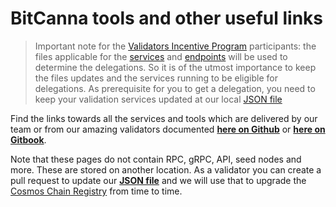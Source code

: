 # BitCanna tools and other useful links
> Important note for the [Validators Incentive Program](https://docs.bitcanna.io/token-chain-parameters/validator-incentive-program) participants: the files applicable for the [services](https://github.com/BitCannaGlobal/docs/blob/main/tools/available-tools.md) and [endpoints](https://github.com/BitCannaGlobal/bcna/blob/main/chain-registry.json) will be used to determine the delegations. So it is of the utmost importance to keep the files updates and the services running to be eligible for delegations.
> As prerequisite for you to get a delegation, you need to keep your validation services updated at our local [JSON file](https://github.com/BitCannaGlobal/bcna/blob/main/chain-registry.json)

Find the links towards all the services and tools which are delivered by our team or from our amazing validators documented **[here on Github](https://github.com/BitCannaGlobal/docs/blob/main/tools/available-tools.md)** or **[here on Gitbook](https://docs.bitcanna.io/tools/available-tools)**.

Note that these pages do not contain RPC, gRPC, API, seed nodes and more. These are stored on another location. 
As a validator you can create a pull request to update our **[JSON file](https://github.com/BitCannaGlobal/bcna/blob/main/chain-registry.json)** and we will use that to upgrade the [Cosmos Chain Registry](https://github.com/cosmos/chain-registry/) from time to time.
